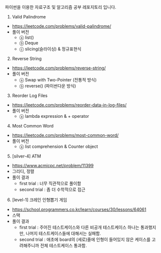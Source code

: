 파이썬을 이용한 자료구조 및 알고리즘 공부 레포지토리 입니다.

1. Valid Palindrome
  - https://leetcode.com/problems/valid-palindrome/
  - 풀이 버전
    - ⓐ list()
    - ⓑ Deque
    - ⓒ slicing(슬라이싱) & 정규표현식

2. Reverse String
  - https://leetcode.com/problems/reverse-string/
  - 풀이 버전
    - ⓐ Swap with Two-Pointer (전통적 방식)
    - ⓑ reverse() (파이썬다운 방식)

3. Reorder Log Files
  - https://leetcode.com/problems/reorder-data-in-log-files/
  - 풀이 버전
    - ⓐ lambda expression & + operator

4. Most Common Word
- https://leetcode.com/problems/most-common-word/
- 풀이 버전
  - ⓐ list comprehension & Counter object

5. [silver-4] ATM
- https://www.acmicpc.net/problem/11399
- 그리디, 정렬
- 풀이 결과
    - first trial : 너무 직관적으로 풀이함
    - second trial : 좀 더 수학적으로 접근

6. [level-1] 크레인 인형뽑기 게임
- https://school.programmers.co.kr/learn/courses/30/lessons/64061
- 스택
- 풀이 결과
    - first trial : 주어진 테스트케이스와 다른 비공개 테스트케이스 하나는 통과했지만, 나머지 테스트케이스들에 대해서는 실패함.
    - second trial : 애초에 board의 (세로)줄에 인형이 들어있지 않은 케이스를 고려해주니까 전체 테스트케이스 통과함.
